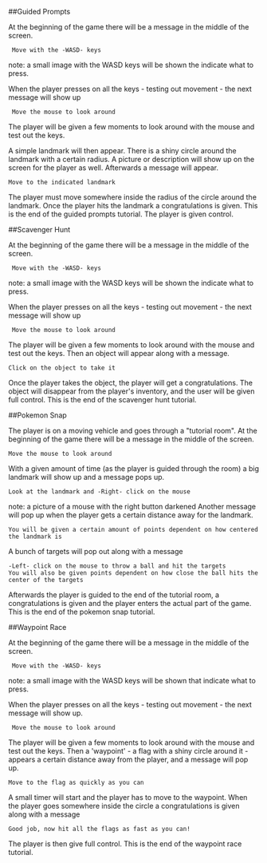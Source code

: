##Guided Prompts

At the beginning of the game there will be a message in the middle of the screen.


     Move with the -WASD- keys


note: a small image with the WASD keys will be shown the indicate what to press.

When the player presses on all the keys - testing out movement - the next message will show up


     Move the mouse to look around


The player will be given a few moments to look around with the mouse and test out the keys.

A simple landmark will then appear. There is a shiny circle around the landmark with a certain radius. A picture or description will show up on the screen for the player as well.
Afterwards a message will appear.

    Move to the indicated landmark

The player must move somewhere inside the radius of the circle around the landmark.
Once the player hits the landmark a congratulations is given.
This is the end of the guided prompts tutorial. The player is given control.

##Scavenger Hunt

At the beginning of the game there will be a message in the middle of the screen.


     Move with the -WASD- keys


note: a small image with the WASD keys will be shown the indicate what to press.

When the player presses on all the keys - testing out movement - the next message will show up


     Move the mouse to look around


The player will be given a few moments to look around with the mouse and test out the keys.
Then an object will appear along with a message.

    Click on the object to take it

Once the player takes the object, the player will get a congratulations. The object will disappear from the player's inventory, and the user will be given full control.
This is the end of the scavenger hunt tutorial.

##Pokemon Snap

The player is on a moving vehicle and goes through a "tutorial room". At the beginning of the game there will be a message in the middle of the screen.

    Move the mouse to look around

With a given amount of time (as the player is guided through the room) a big landmark will show up and a message pops up.

    Look at the landmark and -Right- click on the mouse

note: a picture of a mouse with the right button darkened
Another message will pop up when the player gets a certain distance away for the landmark.

    You will be given a certain amount of points dependent on how centered the landmark is

A bunch of targets will pop out along with a message

    -Left- click on the mouse to throw a ball and hit the targets
    You will also be given points dependent on how close the ball hits the center of the targets

Afterwards the player is guided to the end of the tutorial room, a congratulations is given and the player enters the actual part of the game.
This is the end of the pokemon snap tutorial.

##Waypoint Race

At the beginning of the game there will be a message in the middle of the screen.


     Move with the -WASD- keys


note: a small image with the WASD keys will be shown that indicate what to press.

When the player presses on all the keys - testing out movement - the next message will show up.


     Move the mouse to look around


The player will be given a few moments to look around with the mouse and test out the keys.
Then a 'waypoint' - a flag with a shiny circle around it - appears a certain distance away from the player, and a message will pop up.

    Move to the flag as quickly as you can

A small timer will start and the player has to move to the waypoint. When the player goes somewhere inside the circle a congratulations is given along with a message

    Good job, now hit all the flags as fast as you can!

The player is then give full control.
This is the end of the waypoint race tutorial.